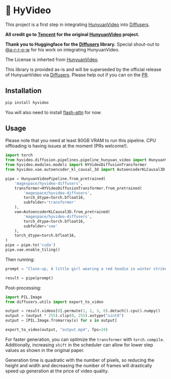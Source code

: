 # 👋 HyVideo

This project is a first step in integrating [HunyuanVideo](https://github.com/Tencent/HunyuanVideo) into [Diffusers](https://github.com/huggingface/diffusers).

**All credit go to [Tencent](https://github.com/Tencent) for the original [HunyuanVideo](https://github.com/Tencent/HunyuanVideo) project.**

**Thank you to Huggingface for the [Diffusers](https://github.com/huggingface/diffusers) library.** Special shout-out to [@a-r-r-o-w](https://github.com/a-r-r-o-w) for his work on integrating HunyuanVideo.

The License is inherted from [HunyuanVideo](https://github.com/Tencent/HunyuanVideo).

This library is provided as-is and will be superseded by the official release of HunyuanVideo via [Diffusers](https://github.com/huggingface/diffusers). Please help out if you can on the [PR](https://github.com/huggingface/diffusers/pull/10136).


## Installation

```bash
pip install hyvideo
```

You will also need to install [flash-attn](https://github.com/Dao-AILab/flash-attention) for now.

## Usage

Please note that you need at least 80GB VRAM to run this pipeline. CPU offloading is having issues at the moment (PRs welcome!).

```python
import torch
from hyvideo.diffusion.pipelines.pipeline_hunyuan_video import HunyuanVideoPipeline
from hyvideo.modules.models import HYVideoDiffusionTransformer
from hyvideo.vae.autoencoder_kl_causal_3d import AutoencoderKLCausal3D

pipe = HunyuanVideoPipeline.from_pretrained(
    'magespace/hyvideo-diffusers',
    transformer=HYVideoDiffusionTransformer.from_pretrained(
        'magespace/hyvideo-diffusers',
        torch_dtype=torch.bfloat16,
        subfolder='transformer'
    ),
    vae=AutoencoderKLCausal3D.from_pretrained(
        'magespace/hyvideo-diffusers',
        torch_dtype=torch.bfloat16,
        subfolder='vae'
    ),
    torch_dtype=torch.bfloat16,
)
pipe = pipe.to('cuda')
pipe.vae.enable_tiling()
```

Then running:

```python
prompt = "Close-up, A little girl wearing a red hoodie in winter strikes a match. The sky is dark, there is a layer of snow on the ground, and it is still snowing lightly. The flame of the match flickers, illuminating the girl's face intermittently."

result = pipe(prompt)
```

Post-processing:

```python
import PIL.Image
from diffusers.utils import export_to_video

output = result.videos[0].permute(1, 2, 3, 0).detach().cpu().numpy()
output = (output * 255).clip(0, 255).astype("uint8")
output = [PIL.Image.fromarray(x) for x in output]

export_to_video(output, "output.mp4", fps=24)
```

For faster generation, you can optimize the `transformer` with `torch.compile`. Additionally, increasing `shift` in the scheduler can allow for lower step values as shown in the original paper.

Generation time is quadratic with the number of pixels, so reducing the height and width and decreasing the number of frames will drastically speed up generation at the price of video quality.
